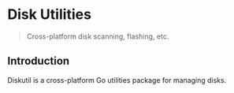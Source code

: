 # Disk Utilities

> Cross-platform disk scanning, flashing, etc.

## Introduction

Diskutil is a cross-platform Go utilities package for managing disks.